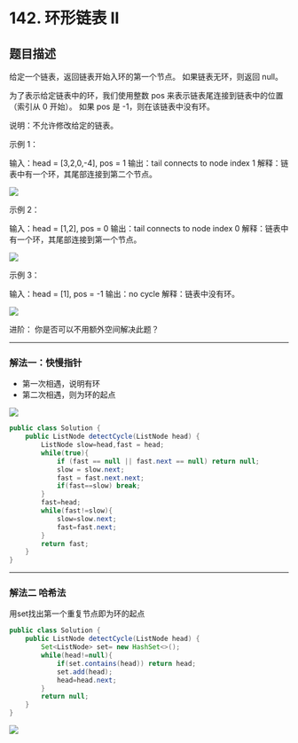 # 142. 环形链表 II

## 题目描述

给定一个链表，返回链表开始入环的第一个节点。 如果链表无环，则返回 null。

为了表示给定链表中的环，我们使用整数 pos 来表示链表尾连接到链表中的位置（索引从 0 开始）。 如果 pos 是 -1，则在该链表中没有环。

说明：不允许修改给定的链表。

 

示例 1：

输入：head = [3,2,0,-4], pos = 1
输出：tail connects to node index 1
解释：链表中有一个环，其尾部连接到第二个节点。

![](https://gitee.com//junchao-ustc/picture/raw/master/img/20200601120011.png)


示例 2：

输入：head = [1,2], pos = 0
输出：tail connects to node index 0
解释：链表中有一个环，其尾部连接到第一个节点。

![](https://gitee.com//junchao-ustc/picture/raw/master/img/20200601120019.png)


示例 3：

输入：head = [1], pos = -1
输出：no cycle
解释：链表中没有环。

![](https://gitee.com//junchao-ustc/picture/raw/master/img/20200601120030.png)


进阶：
你是否可以不用额外空间解决此题？

***

### 解法一：快慢指针

* 第一次相遇，说明有环
* 第二次相遇，则为环的起点

![](https://gitee.com//junchao-ustc/picture/raw/master/img/20200601120438.png)

```java
public class Solution {
    public ListNode detectCycle(ListNode head) {
        ListNode slow=head,fast = head;
        while(true){
            if (fast == null || fast.next == null) return null;
            slow = slow.next;
            fast = fast.next.next;
            if(fast==slow) break;
        }
        fast=head;
        while(fast!=slow){
            slow=slow.next;
            fast=fast.next;
        }
        return fast;
    }
}
```

***

### 解法二 哈希法

用set找出第一个重复节点即为环的起点

```java
public class Solution {
    public ListNode detectCycle(ListNode head) {
        Set<ListNode> set= new HashSet<>();
        while(head!=null){
            if(set.contains(head)) return head;
            set.add(head);
            head=head.next;
        }
        return null;
    }
}
```

![](https://gitee.com//junchao-ustc/picture/raw/master/img/20200601121019.png)